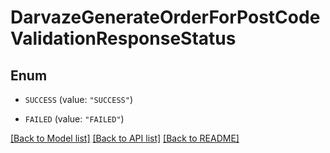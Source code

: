 # DarvazeGenerateOrderForPostCodeValidationResponseStatus

## Enum


* `SUCCESS` (value: `"SUCCESS"`)

* `FAILED` (value: `"FAILED"`)


[[Back to Model list]](../README.md#documentation-for-models) [[Back to API list]](../README.md#documentation-for-api-endpoints) [[Back to README]](../README.md)


